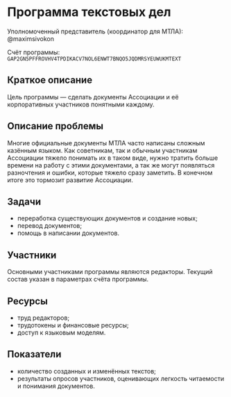 # Программа текстовых дел

Уполномоченный представитель (координатор для МТЛА): @maximsivokon

Счёт программы: `GAP2GN5PFFROVHV4TPDIKACV7NOL6ENWT7BNQO5JQDMRSYEUWUKMTEXT`

## Краткое описание

Цель программы — сделать документы Ассоциации и её корпоративных участников понятными каждому.

## Описание проблемы

Многие официальные документы МТЛА часто написаны сложным казённым языком. Как советникам, так и обычным участникам Ассоциации тяжело понимать их в таком виде, нужно тратить больше времени на работу с этими документами, а так же могут появляться разночтения и ошибки, которые тяжело сразу заметить. В конечном итоге это тормозит развитие Ассоциации.

## Задачи

* переработка существующих документов и создание новых;
* перевод документов;
* помощь в написании документов.

## Участники

Основными участниками программы являются редакторы. Текущий состав указан в параметрах счёта программы.

## Ресурсы

* труд редакторов;
* трудотокены и финансовые ресурсы;
* доступ к языковым моделям.

## Показатели

* количество созданных и изменённых текстов;
* результаты опросов участников, оценивающих легкость читаемости и понимания документов.